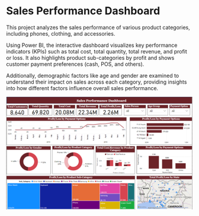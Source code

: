 # Sales Performance Dashboard

This project analyzes the sales performance of various product categories, including phones, clothing, and accessories. 

Using Power BI, the interactive dashboard visualizes key performance indicators (KPIs) such as total cost, total quantity, total revenue, and profit or loss. It also highlights product sub-categories by profit and shows customer payment preferences (cash, POS, and others). 

Additionally, demographic factors like age and gender are examined to understand their impact on sales across each category, providing insights into how different factors influence overall sales performance.

![Dashboard](Salesdashboard.png)